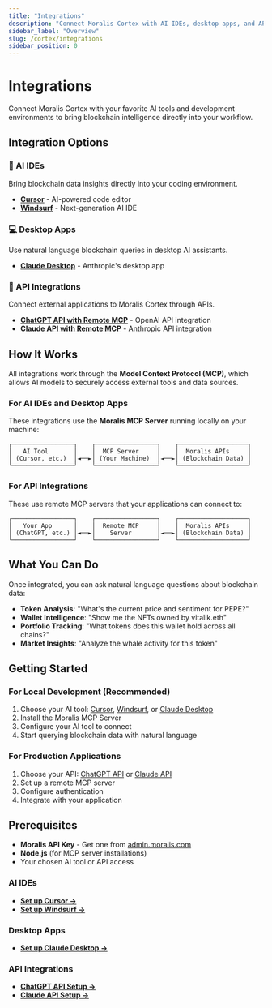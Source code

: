 ```yaml
---
title: "Integrations"
description: "Connect Moralis Cortex with AI IDEs, desktop apps, and APIs for seamless blockchain intelligence in your development workflow."
sidebar_label: "Overview"
slug: /cortex/integrations
sidebar_position: 0
---
```


# Integrations

Connect Moralis Cortex with your favorite AI tools and development environments to bring blockchain intelligence directly into your workflow.

## Integration Options

### 🧠 AI IDEs

Bring blockchain data insights directly into your coding environment.

- **[Cursor](/cortex/integrations/cursor)** - AI-powered code editor
- **[Windsurf](/cortex/integrations/windsurf)** - Next-generation AI IDE

### 💻 Desktop Apps

Use natural language blockchain queries in desktop AI assistants.

- **[Claude Desktop](/cortex/integrations/claude-desktop)** - Anthropic's desktop app

### 🔌 API Integrations

Connect external applications to Moralis Cortex through APIs.

- **[ChatGPT API with Remote MCP](/cortex/integrations/chatgpt-api)** - OpenAI API integration
- **[Claude API with Remote MCP](/cortex/integrations/claude-api)** - Anthropic API integration

## How It Works

All integrations work through the **Model Context Protocol (MCP)**, which allows AI models to securely access external tools and data sources.

### For AI IDEs and Desktop Apps

These integrations use the **Moralis MCP Server** running locally on your machine:

```
┌─────────────────┐    ┌─────────────────┐    ┌───────────────────┐
│   AI Tool       │    │  MCP Server     │    │  Moralis APIs     │
│ (Cursor, etc.)  │◄──►│ (Your Machine)  │◄──►│ (Blockchain Data) │
└─────────────────┘    └─────────────────┘    └───────────────────┘
```

### For API Integrations

These use remote MCP servers that your applications can connect to:

```
┌─────────────────┐    ┌─────────────────┐    ┌───────────────────┐
│   Your App      │    │  Remote MCP     │    │  Moralis APIs     │
│ (ChatGPT, etc.) │◄──►│    Server       │◄──►│ (Blockchain Data) │
└─────────────────┘    └─────────────────┘    └───────────────────┘
```

## What You Can Do

Once integrated, you can ask natural language questions about blockchain data:

- **Token Analysis**: "What's the current price and sentiment for PEPE?"
- **Wallet Intelligence**: "Show me the NFTs owned by vitalik.eth"
- **Portfolio Tracking**: "What tokens does this wallet hold across all chains?"
- **Market Insights**: "Analyze the whale activity for this token"

## Getting Started

### For Local Development (Recommended)

1. Choose your AI tool: [Cursor](/cortex/integrations/cursor), [Windsurf](/cortex/integrations/windsurf), or [Claude Desktop](/cortex/integrations/claude-desktop)
2. Install the Moralis MCP Server
3. Configure your AI tool to connect
4. Start querying blockchain data with natural language

### For Production Applications

1. Choose your API: [ChatGPT API](/cortex/integrations/chatgpt-api) or [Claude API](/cortex/integrations/claude-api)
2. Set up a remote MCP server
3. Configure authentication
4. Integrate with your application

## Prerequisites

- **Moralis API Key** - Get one from [admin.moralis.com](https://admin.moralis.com/api-keys)
- **Node.js** (for MCP server installations)
- Your chosen AI tool or API access

### AI IDEs

- **[Set up Cursor →](/cortex/integrations/cursor)**
- **[Set up Windsurf →](/cortex/integrations/windsurf)**

### Desktop Apps

- **[Set up Claude Desktop →](/cortex/integrations/claude-desktop)**

### API Integrations

- **[ChatGPT API Setup →](/cortex/integrations/chatgpt-api)**
- **[Claude API Setup →](/cortex/integrations/claude-api)**
